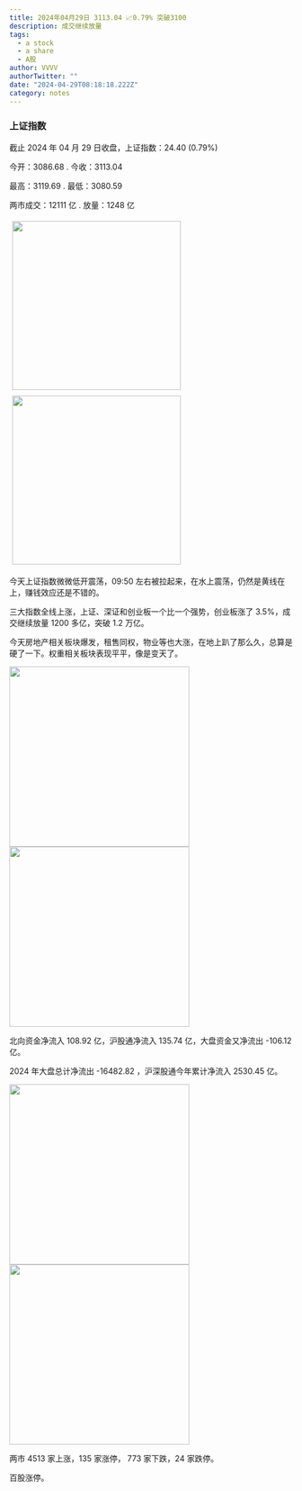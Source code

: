 ```yaml
---
title: 2024年04月29日 3113.04 📈0.79% 突破3100
description: 成交继续放量
tags:
  - a stock
  - a share
  - A股
author: VVVV
authorTwitter: ""
date: "2024-04-29T08:18:18.222Z"
category: notes
---
```


### 上证指数

截止 2024 年 04 月 29 日收盘，上证指数：<span class="font-semibold text-r-5">24.40 (0.79%)</span>

今开：<span class="font-semibold text-g-5">3086.68 </span> . 今收：<span class="font-semibold text-r-5">3113.04 </span>

最高：<span class="font-semibold text-r-5">3119.69 </span> . 最低：<span class="font-semibold text-g-5">3080.59 </span>

两市成交：<span class="font-semibold">12111 亿</span> . 放量：<span class="font-semibold text-r-6">1248 亿</span>

<img src="/images/uploads/2024-04/20240429-zs-sh.png" style="width: 300px;display:inline-block;margin: 5px">
<img src="/images/uploads/2024-04/20240429-zs-sh-rk.png" style="width: 300px;display:inline-block;margin: 5px">

今天上证指数微微低开震荡，09:50 左右被拉起来，在水上震荡，仍然是黄线在上，赚钱效应还是不错的。

三大指数全线上涨，上证、深证和创业板一个比一个强势，创业板涨了 3.5%，成交继续放量 1200 多亿，突破 1.2 万亿。

今天房地产相关板块爆发，租售同权，物业等也大涨，在地上趴了那么久，总算是硬了一下。权重相关板块表现平平，像是变天了。

<img src="/images/uploads/2024-04/20240429-zs-global.png" width="320">
<img src="/images/uploads/2024-04/20240429-zs-bs.png" width="320">

北向资金净流入 <span class="font-semibold text-r-6">108.92 亿</span>，沪股通净流入 <span class="font-semibold text-r-6">135.74 亿</span>，大盘资金又净流出 <span class="font-semibold text-g-5">-106.12 亿</span>。

2024 年大盘总计净流出 <span class="font-semibold text-g-8">-16482.82 </span>，沪深股通今年累计净流入 <span class="font-semibold text-r-7">2530.45 </span>亿。

<img src="/images/uploads/2024-04/20240429-zs-as.png" width="320">
<img src="/images/uploads/2024-04/20240429-zs-zdtj.png" width="320">

两市 <span class="font-semibold text-r-6">4513</span> 家上涨，135 家涨停， <span class="text-g-6">773</span> 家下跌，24 家跌停。

百股涨停。